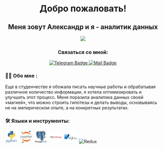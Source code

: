 <div id="header", align="center">
  <h1> Добро пожаловать! </h1>
  <h2> Меня зовут Александр и я - аналитик данных </h2>
</div>


<div id="header", align="center">
  <img src="https://cdn.dribbble.com/users/239755/screenshots/3019824/dave_coding_dribbble.gif" width="200"/>
</div>

<div id="badges", align="center">
  <h3> Связаться со мной: </h3>
</div>

<div id="badges", align="center">
   <a href="https://t.me/al26aleksandr">
     <img src="https://img.shields.io/badge/Telegram-blue?style=for-the-badge&logo=telegram&logoColor=white" alt="Telegram Badge"/>
  </a>
   <a href="mailto:sanya.rovenscky@yandex.ru">
  <img src="https://img.shields.io/badge/mail-blue?style=for-the-badge&logo=mail&logoColor=white" alt="Mail Badge"/>
  </a>
</div>

### :woman_technologist: Обо мне :
Еще в студенчестве я обожала писать научные работы и обрабатывая различное
количество информации, я хотела оптимизировать и улучшить этот процесс. Меня поразила
аналитика данных своей «магией», что можно строить гипотезы и делать выводы,
основываясь не на эмпирическом опыте, а на конкретных результатах.

### :hammer_and_wrench: Языки и инструменты:
<div>
  <img src="https://github.com/devicons/devicon/blob/master/icons/python/python-original-wordmark.svg" width="40" height="40"/>&nbsp;
  <img src="https://github.com/devicons/devicon/blob/master/icons/jupyter/jupyter-original-wordmark.svg" width="40" height="40"/>&nbsp;
  <img src="https://github.com/devicons/devicon/blob/master/icons/postgresql/postgresql-original-wordmark.svg" title="PostgreSQL" alt="PostgreSQL" width="40" height="40"/>&nbsp;
  <img src="https://github.com/devicons/devicon/blob/master/icons/sqlalchemy/sqlalchemy-original-wordmark.svg" title="SQLAlchemy" alt="SQLAlchemy" width="40" height="40"/>&nbsp;
  <img src="https://github.com/devicons/devicon/blob/master/icons/sqlite/sqlite-original-wordmark.svg" title="SQLite" alt="SQLite" width="40" height="40"/>&nbsp;
  <img src="https://img.icons8.com/color/256/tableau-software.png" title="Tableau" alt="Redux " width="40" height="40"/>&nbsp;
</div>
